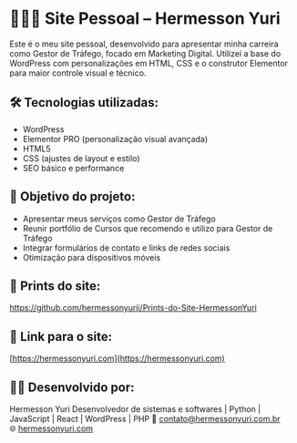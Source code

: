 # 👨🏻‍💻 Site Pessoal – Hermesson Yuri

Este é o meu site pessoal, desenvolvido para apresentar minha carreira como Gestor de Tráfego, focado em Marketing Digital.
Utilizei a base do WordPress com personalizações em HTML, CSS e o construtor Elementor para maior controle visual e técnico.

## 🛠️ Tecnologias utilizadas:
- WordPress
- Elementor PRO (personalização visual avançada)
- HTML5
- CSS (ajustes de layout e estilo)
- SEO básico e performance

## 🎯 Objetivo do projeto:
- Apresentar meus serviços como Gestor de Tráfego
- Reunir portfólio de Cursos que recomendo e utilizo para Gestor de Tráfego
- Integrar formulários de contato e links de redes sociais
- Otimização para dispositivos móveis

## 📸 Prints do site:
https://github.com/hermessonyurii/Prints-do-Site-HermessonYuri

## 🔗 Link para o site:
[https://hermessonyuri.com](https://hermessonyuri.com)

## 👨‍💻 Desenvolvido por:
Hermesson Yuri 
Desenvolvedor de sistemas e softwares | Python | JavaScript | React | WordPress | PHP 
📧 contato@hermessonyuri.com.br  
🌐 [hermessonyuri.com](https://hermessonyuri.com)

